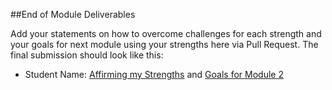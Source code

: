 ##End of Module Deliverables

Add your statements on how to overcome challenges for each strength and your goals for next module using your strengths here via Pull Request. The final submission should look like this:

* Student Name: [Affirming my Strengths](https://gist.github.com/username/link-to-my-worksheet) and [Goals for Module 2](https://gist.github.com/username/link-to-my-gist)
